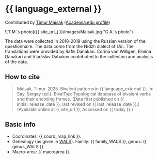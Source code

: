 # {{ language_external }}

Contributed by [Timur Maisak](https://iling-ran.ru/web/ru/scholars/maisak) ([Academia.edu profile](https://iling-ran.academia.edu/TimurMaisak))

![T.M.'s photo]({{ site_url_j }}/images/Maisak.jpg "G.A.'s photo")

The data were collected in 2018-2019 using the Russian version of the questionnaire. The data come from the Nidzh dialect of Udi. The translations were provided by Rafik Danakari. Corina van Willigen, Elmina Danakari and Vladislav Dabakov contributed to the collection and analysis of the data.

## How to cite

> Maisak, Timur. 2025. Bivalent patterns in {{ language_external }}. In: Say, Sergey (ed.). BivalTyp: Typological database of bivalent verbs and their encoding frames. (Data first published on {{ initial_release_date }}; last revised on {{ last_release_date }}.) (Available online at {{ site_url }}, Accessed on {{ today }}.)

## Basic info

- Coordinates: {{ coord_map_link }}.
- Genealogy (as given in [WALS](https://wals.info/)). Family: {{ family_WALS }}, genus: {{ genus_WALS }}.
- Macro-area: {{ macroarea }}.
